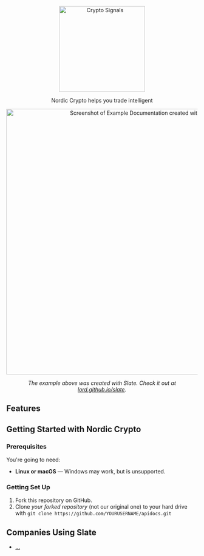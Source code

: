 <p align="center">
  <img src="" alt="Crypto Signals" width="226">
  <br>
  </a>
</p>

<p align="center">Nordic Crypto helps you trade intelligent</p>

<p align="center"><img src="https://nordiccrypto.com/wp-content/uploads/2018/04/Hori-light-crop.png" width=700 alt="Screenshot of Example Documentation created with Slate"></p>

<p align="center"><em>The example above was created with Slate. Check it out at <a href="https://lord.github.io/slate">lord.github.io/slate</a>.</em></p>

Features
------------



Getting Started with Nordic Crypto
------------------------------

### Prerequisites

You're going to need:

 - **Linux or macOS** — Windows may work, but is unsupported.

### Getting Set Up

1. Fork this repository on GitHub.
2. Clone *your forked repository* (not our original one) to your hard drive with `git clone https://github.com/YOURUSERNAME/apidocs.git`

Companies Using Slate
---------------------------------

* [...](https://docs...com/)


